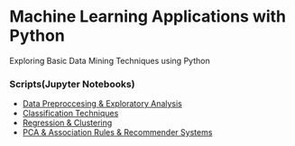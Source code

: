 # Machine Learning Applications with Python

Exploring Basic Data Mining Techniques using Python

### Scripts(Jupyter Notebooks)
* [Data Preproccesing & Exploratory Analysis](/basic%20data%20preprocessing%20and%20analysis%20tasks/basic%20data%20preprocessing%20and%20analysis%20tasks.ipynb)
* [Classification Techniques](/Basic%20Classification%20Techniques/Classification%20Techniques.ipynb)
* [Regression & Clustering](/Regression%20approaches%20and%20Clustering/Regression%20approaches%20and%20Clustering.ipynb)
* [PCA & Association Rules & Recommender Systems](/PCA-association%20rule-%20recommender%20system/PCA%26association%20rule%26%20recommender%20system.ipynb)
